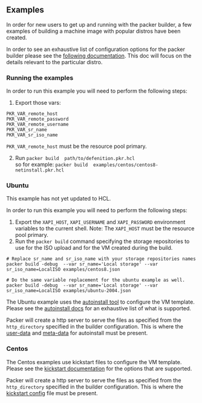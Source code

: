 ## Examples

In order for new users to get up and running with the packer builder, a few examples of building a machine image with popular distros have been created.

In order to see an exhaustive list of configuration options for the packer builder please see the [following documentation](../docs/builders/xenserver-iso.html.markdown). This doc will focus on the details relevant to the particular distro.

### Running the examples

In order to run this example you will need to perform the following steps:
1. Export those vars:
```
PKR_VAR_remote_host
PKR_VAR_remote_password
PKR_VAR_remote_username
PKR_VAR_sr_name
PKR_VAR_sr_iso_name
``` 
`PKR_VAR_remote_host` must be the resource pool primary.


2. Run `packer build  path/to/defenition.pkr.hcl`   
so for example:
`packer build  examples/centos/centos8-netinstall.pkr.hcl`


### Ubuntu

This example has not yet updated to HCL.

In order to run this example you will need to perform the following steps:
1. Export the `XAPI_HOST`, `XAPI_USERNAME` and `XAPI_PASSWORD` environment variables to the current shell. Note: The `XAPI_HOST` must be the resource pool primary.
2. Run the `packer build` command specifying the storage repositories to use for the ISO upload and for the VM created during the build.

```
# Replace sr_name and sr_iso_name with your storage repositories names
packer build -debug  --var sr_name='Local storage' --var sr_iso_name=LocalISO examples/centos8.json

# Do the same variable replacement for the ubuntu example as well.
packer build -debug  --var sr_name='Local storage' --var sr_iso_name=LocalISO examples/ubuntu-2004.json
```


The Ubuntu example uses the [autoinstall tool](https://ubuntu.com/server/docs/install/autoinstallhttps://ubuntu.com/server/docs/install/autoinstall) to configure the VM template. Please see the [autoinstall docs](https://ubuntu.com/server/docs/install/autoinstall-reference) for an exhaustive list of what is supported.

Packer will create a http server to serve the files as specified from the `http_directory` specified in the builder configuration. This is where the [user-data](http/ubuntu-2004/user-data) and [meta-data](http/ubuntu-2004/meta-data) for autoinstall must be present.

### Centos

The Centos examples use kickstart files to configure the VM template. Please see the [kickstart documentation](https://access.redhat.com/documentation/en-us/red_hat_enterprise_linux/7/html/installation_guide/sect-kickstart-syntax) for the options that are supported.

Packer will create a http server to serve the files as specified from the `http_directory` specified in the builder configuration. This is where the [kickstart config](http/centos8/ks-centos8.cfg) file must be present.

